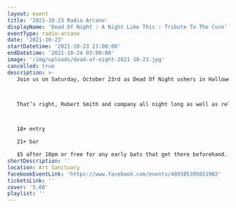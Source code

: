 ```yaml
---
layout: event
title: '2021-10-23 Radio Arcane'
displayName: 'Dead Of Night : A Night Like This : Tribute To The Cure'
eventType: radio-arcane
date: '2021-10-23'
startDatetime: '2021-10-23 21:00:00'
endDatetime: '2021-10-24 03:00:00'
image: '/img/uploads/dead-of-night-2021-10-23.jpg'
cancelled: true
description: >-
   Join us on Saturday, October 23rd as Dead Of Night ushers in Halloween with A Night Like This, Tribute To The Cure.



   That’s right, Robert Smith and company all night long as well as related bands like the Glove and Siouxsie and the Banshees and pretty much anything we can dig up that’s worthy of the Cure and their greatness!



   18+ entry

   21+ bar

   $5 after 10pm or free for any early bats that get there beforehand.
shortDescription: ''
location: Art Sanctuary
facebookEventLink: 'https://www.facebook.com/events/489385395651902'
ticketsLink: ''
cover: '5.00'
playlist: ''
---
```


